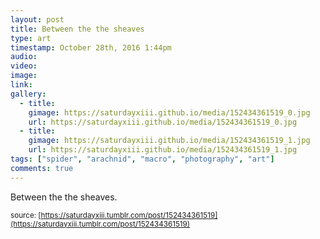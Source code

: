 ```yaml
---
layout: post
title: Between the the sheaves
type: art
timestamp: October 28th, 2016 1:44pm
audio: 
video: 
image: 
link: 
gallery:
  - title: 
    gimage: https://saturdayxiii.github.io/media/152434361519_0.jpg
    url: https://saturdayxiii.github.io/media/152434361519_0.jpg
  - title: 
    gimage: https://saturdayxiii.github.io/media/152434361519_1.jpg
    url: https://saturdayxiii.github.io/media/152434361519_1.jpg
tags: ["spider", "arachnid", "macro", "photography", "art"]
comments: true
---
```


         
Between the the sheaves.
 
  
<small>source: [https://saturdayxiii.tumblr.com/post/152434361519](https://saturdayxiii.tumblr.com/post/152434361519)</small>